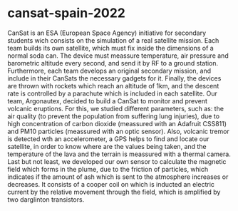 # cansat-spain-2022
CanSat is an ESA (European Space Agency) initiative for secondary students wich consists on the simulation of a real satellite mission.
Each team builds its own satellite, which must fix inside the dimensions of a normal soda can. The device must meassure temperature, air pressure and barometric altitude every second, and send it by RF to a ground station. Furthermore, each team develops an original secondary mission, and include in their CanSats the necessary gadgets for it. Finally, the devices are thrown with rockets which reach an altitude of 1km, and the descent rate is controlled by a parachute which is included in each satellite.
Our team, Argonautex, decided to build a CanSat to monitor and prevent volcanic eruptions. For this, we studied different parameters, such as: the air quality (to prevent the population from suffering lung injuries), due to high concentration of carbon dioxide (meassured with an Adafruit CSS811) and PM10 particles (meassured with an optic sensor). Also, volcanic tremor is detected wth an accelerometer, a GPS helps to find and locate our satellite, in order to know where are the values being taken, and the temperature of the lava and the terrain is meassured with a thermal camera.
Last but not least, we developed our own sensor to calculate the magnetic field which forms in the plume, due to the friction of particles, which indicates if the amount of ash which is sent to the atmosphere increases or decreases. It consists of a cooper coil on which is inducted an electric current by the relative movement through the field, which is amplified by two darglinton transistors.
